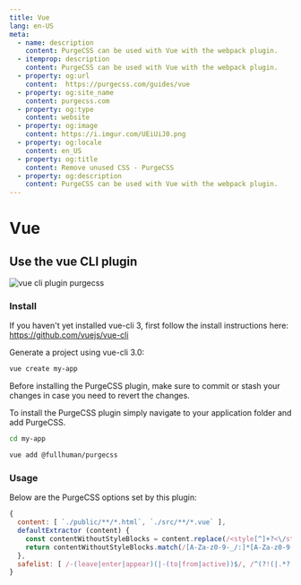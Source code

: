 ```yaml
---
title: Vue
lang: en-US
meta:
  - name: description
    content: PurgeCSS can be used with Vue with the webpack plugin.
  - itemprop: description
    content: PurgeCSS can be used with Vue with the webpack plugin.
  - property: og:url
    content:  https://purgecss.com/guides/vue
  - property: og:site_name
    content: purgecss.com
  - property: og:type
    content: website
  - property: og:image
    content: https://i.imgur.com/UEiUiJ0.png
  - property: og:locale
    content: en_US
  - property: og:title
    content: Remove unused CSS - PurgeCSS
  - property: og:description
    content: PurgeCSS can be used with Vue with the webpack plugin.
---
```


# Vue

## Use the vue CLI plugin

![vue cli plugin purgecss](https://i.imgur.com/ZYnJSin.png)

### Install

If you haven't yet installed vue-cli 3, first follow the install instructions here: https://github.com/vuejs/vue-cli

Generate a project using vue-cli 3.0:

```sh
vue create my-app
```

Before installing the PurgeCSS plugin, make sure to commit or stash your changes in case you need to revert the changes.

To install the PurgeCSS plugin simply navigate to your application folder and add PurgeCSS.

```sh
cd my-app

vue add @fullhuman/purgecss
```

### Usage

Below are the PurgeCSS options set by this plugin:

```js
{
  content: [ `./public/**/*.html`, `./src/**/*.vue` ],
  defaultExtractor (content) {
    const contentWithoutStyleBlocks = content.replace(/<style[^]+?<\/style>/gi, '')
    return contentWithoutStyleBlocks.match(/[A-Za-z0-9-_/:]*[A-Za-z0-9-_/]+/g) || []
  },
  safelist: [ /-(leave|enter|appear)(|-(to|from|active))$/, /^(?!(|.*?:)cursor-move).+-move$/, /^router-link(|-exact)-active$/, /data-v-.*/ ],
}
```
